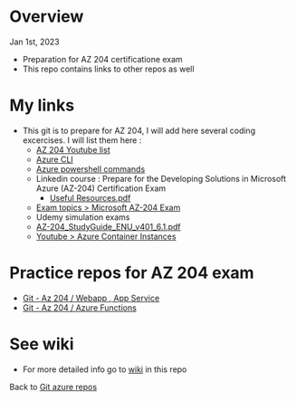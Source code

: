 # Overview

Jan 1st, 2023

- Preparation for AZ 204 certificatione exam
- This repo contains links to other repos as well

# My links

- This git is to prepare for AZ 204, I will add here several coding excercises. I will list them here :
   - [AZ 204 Youtube list](https://youtube.com/playlist?list=PLcE6iQkoRxhZWxtCVVNdxgwkZZ14SHRGN)
   - [Azure CLI](https://k21academy.com/microsoft-azure/azure-cli-commands/)
   - [Azure powershell commands](https://learn.microsoft.com/en-us/powershell/azure/get-started-azureps?view=azps-9.2.0)
   - Linkedin course : Prepare for the Developing Solutions in Microsoft Azure (AZ-204) Certification Exam
      - [Useful Resources.pdf](https://github.com/ulysesrico33/az-204-exam/files/10339045/Useful.Resources.pdf)
   - [Exam topics > Microsoft AZ-204 Exam](https://www.examtopics.com/exams/microsoft/az-204/)
   - Udemy simulation exams
   - [AZ-204_StudyGuide_ENU_v401_6.1.pdf](https://github.com/ulysesrico33/az-204-exam/files/10341024/AZ-204_StudyGuide_ENU_v401_6.1.pdf)
   - [Youtube > Azure Container Instances](https://www.youtube.com/watch?v=jAWLQFi4USk)

   

   
# Practice repos for AZ 204 exam

- [Git - Az 204 / Webapp , App Service](https://github.com/ulysesrico33/az-204-exam-webapp.git)
- [Git - Az 204 / Azure Functions](https://github.com/ulysesrico33/az-204-exam-azurefunctions.git)


# See wiki

- For more detailed info go to [wiki](https://github.com/ulysesrico33/az-204-exam/wiki) in this repo


Back to [Git azure repos](https://github.com/ulysesrico33/myAzureCertifications.git)

